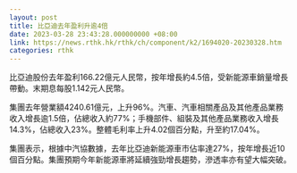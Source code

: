 ```yaml
---
layout: post
title: 比亞迪去年盈利升逾4倍
date: 2023-03-28 23:43:28.000000000 +08:00
link: https://news.rthk.hk/rthk/ch/component/k2/1694020-20230328.htm
categories: rthk
---
```


比亞迪股份去年盈利166.22億元人民幣，按年增長約4.5倍，受新能源車銷量增長帶動。末期息每股1.142元人民幣。

集團去年營業額4240.61億元，上升96%。汽車、汽車相關產品及其他產品業務收入增長逾1.5倍，佔總收入約77%；手機部件、組裝及其他產品業務收入增長14.3%，佔總收入23%。整體毛利率上升4.02個百分點，升至約17.04%。

集團表示，根據中汽協數據，去年比亞迪新能源車市佔率達27%，按年增長近10個百分點。集團預期今年新能源車將延續強勁增長趨勢，滲透率亦有望大幅突破。
